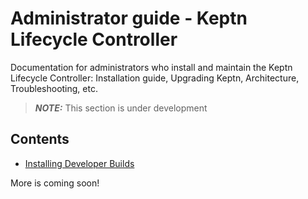 # Administrator guide - Keptn Lifecycle Controller

Documentation for administrators who install and maintain the Keptn Lifecycle Controller:
Installation guide, Upgrading Keptn, Architecture, Troubleshooting, etc.

>
> **_NOTE:_**  This section is under development
> 

## Contents

- [Installing Developer Builds](./install-dev-build.md)

More is coming soon!

